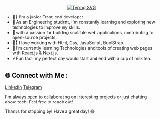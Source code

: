   <p align="center">
 <a href="https://git.io/typing-svg"><img src="https://readme-typing-svg.demolab.com?font=Fira+Code&size=22&pause=1000&color=F76CDD&width=435&lines=Welcome+to+Hams+Tamer's+Profile!;Always+Learning+New+Things" alt="Typing SVG" /></a>
</p> 

- 👩‍💻 I'm a junior Front-end developer
- 💯 As an Engineering student, I'm constantly learning and exploring new technologies to improve my skills.
- 🚀 with a passion for building scalable web applications, contributing to open-source projects.
- 👩‍💻 I love working with Html, Css, JavaScript, BootStrap.
- 🌱 I’m currently learning Technologies and tools of creating web pages with React.js & Next.js.
- ⚡ Fun fact:  my perfect day would start and end with a cup of milk tea.

##  🌐 Connect with Me :
[LinkedIn](https://www.linkedin.com/in/hams-tamer-a19a3b241) 
[Telegram](https:T.me/hamsstamer)

I'm always open to collaborating on interesting projects or just chatting about tech. Feel free to reach out!


Thanks for stopping by! Have a great day! 😄

